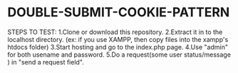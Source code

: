 # DOUBLE-SUBMIT-COOKIE-PATTERN

STEPS TO TEST:
 1.Clone or download this repository.
 2.Extract it in to the localhost directory. (ex: if you use XAMPP, then copy files into the xampp's htdocs folder)
 3.Start hosting and go to the index.php page.
 4.Use "admin" for both usename and password.
 5.Do a request(some user status/message ) in "send a request field".
